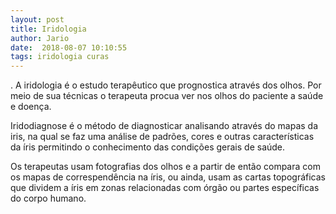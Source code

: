 ```yaml
---
layout: post
title: Iridologia
author: Jario
date:  2018-08-07 10:10:55
tags: iridologia curas
---
```

. A iridologia é o estudo terapêutico que prognostica através dos olhos. Por meio de sua técnicas o terapeuta procua ver nos olhos do paciente a saúde e doença.

Iridodiagnose é o método de diagnosticar analisando através do mapas da iris, na qual se faz uma análise de padrões, cores e outras características da íris permitindo o conhecimento das condições gerais de saúde.

Os terapeutas usam fotografias dos olhos e a partir de então compara com os mapas de correspendência na íris, ou ainda, usam as cartas topográficas que dividem a íris em zonas relacionadas com órgão ou partes específicas do corpo humano.